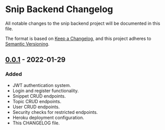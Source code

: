 # Snip Backend Changelog
All notable changes to the snip backend project will be documented in this file.

The format is based on [Keep a Changelog](https://keepachangelog.com/en/1.0.0/),
and this project adheres to [Semantic Versioning](https://semver.org/spec/v2.0.0.html).

## [0.0.1] - 2022-01-29
### Added
- JWT authentication system.
- Login and register functionality.
- Snippet CRUD endpoints.
- Topic CRUD endpoints.
- User CRUD endpoints.
- Security checks for restricted endpoints.
- Heroku deployment configuration.
- This CHANGELOG file.

[0.0.1]: https://github.com/Snippet-Management/Snippet-Backend/releases/tag/v0.0.1
